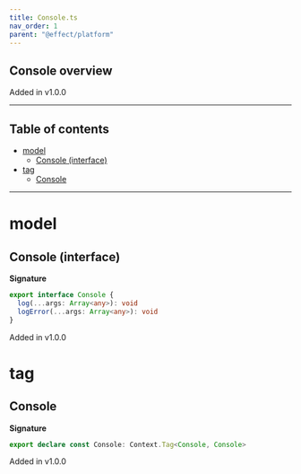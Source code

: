 ```yaml
---
title: Console.ts
nav_order: 1
parent: "@effect/platform"
---
```


## Console overview

Added in v1.0.0

---

<h2 class="text-delta">Table of contents</h2>

- [model](#model)
  - [Console (interface)](#console-interface)
- [tag](#tag)
  - [Console](#console)

---

# model

## Console (interface)

**Signature**

```ts
export interface Console {
  log(...args: Array<any>): void
  logError(...args: Array<any>): void
}
```

Added in v1.0.0

# tag

## Console

**Signature**

```ts
export declare const Console: Context.Tag<Console, Console>
```

Added in v1.0.0
